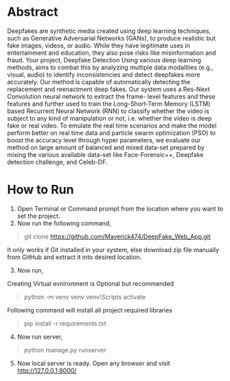 # Abstract

Deepfakes are synthetic media created using deep learning techniques, such as Generative Adversarial Networks (GANs), to produce realistic but fake images, videos, or audio. While they have legitimate uses in entertainment and education, they also pose risks like misinformation and fraud. Your project, Deepfake Detection Using various deep learning methods, aims to combat this by analyzing multiple data modalities (e.g., visual, audio) to identify inconsistencies and detect deepfakes more accurately. Our method is capable of automatically detecting the replacement and reenactment deep fakes. Our system uses a Res-Next Convolution neural network to extract the frame- level features and these features and further used to train the Long-Short-Term Memory (LSTM) based Recurrent Neural Network (RNN) to classify whether the video is subject to any kind of manipulation or not, i.e. whether the video is deep fake or real video. To emulate the real time scenarios and make the model perform better on real time data and particle swarm optimization (PSO) to boost the accuracy level through hyper parameters, we evaluate our method on large amount of balanced and mixed data-set prepared by mixing the various available data-set like Face-Forensic++, Deepfake detection challenge, and Celeb-DF.

# How to Run

1. Open Terminal or Command prompt from the location where you want to set the project.
2. Now run the following command,
> git clone https://github.com/Maverick474/DeepFake_Web_App.git

It only works if Git installed in your system, else download zip file manually from GitHub and extract it into desired location.

3. Now run,

Creating Virtual evnironment is Optional but recommended
> python -m venv venv
> venv\Scripts activate

Following command will install all project required libraries
> pip install -r requirements.txt

4. Now run server,
> python manage.py runserver

5. Now local server is ready. Open any browser and visit http://127.0.0.1:8000/
